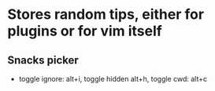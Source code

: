 # Stores random tips, either for plugins or for vim itself

## Snacks picker

- toggle ignore: alt+i, toggle hidden alt+h, toggle cwd: alt+c
